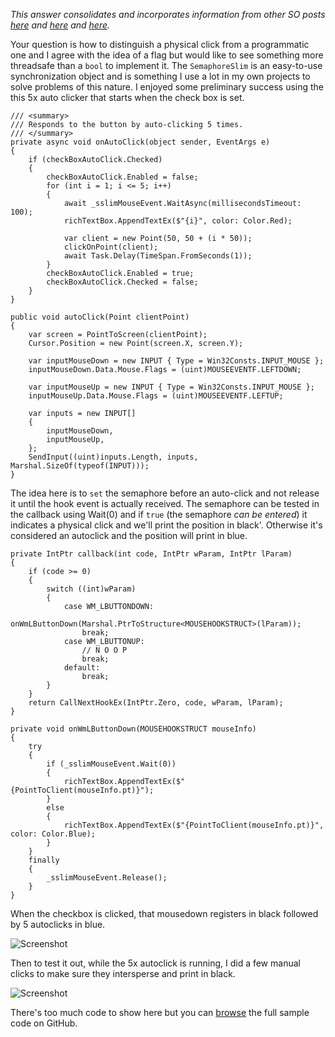 _This answer consolidates and incorporates information from other SO posts [here](https://stackoverflow.com/a/10355905/5438626) and [here](https://stackoverflow.com/q/22744531/5438626) and [here](https://stackoverflow.com/q/2416748/5438626)._


Your question is how to distinguish a physical click from a programmatic one and I agree with the idea of a flag but would like to see something more threadsafe than a `bool` to implement it. The `SemaphoreSlim` is an easy-to-use synchronization object and is something I use a lot in my own projects to solve problems of this nature. I enjoyed some preliminary success using the this 5x auto clicker that starts when the check box is set.

    /// <summary>
    /// Responds to the button by auto-clicking 5 times.
    /// </summary>
    private async void onAutoClick(object sender, EventArgs e)
    {
        if (checkBoxAutoClick.Checked)
        {
            checkBoxAutoClick.Enabled = false;
            for (int i = 1; i <= 5; i++)
            {
                await _sslimMouseEvent.WaitAsync(millisecondsTimeout: 100);
                richTextBox.AppendTextEx($"{i}", color: Color.Red);

                var client = new Point(50, 50 + (i * 50));
                clickOnPoint(client);
                await Task.Delay(TimeSpan.FromSeconds(1));
            }
            checkBoxAutoClick.Enabled = true;
            checkBoxAutoClick.Checked = false;
        }
    }   

    public void autoClick(Point clientPoint)
    {
        var screen = PointToScreen(clientPoint);
        Cursor.Position = new Point(screen.X, screen.Y);

        var inputMouseDown = new INPUT { Type = Win32Consts.INPUT_MOUSE };
        inputMouseDown.Data.Mouse.Flags = (uint)MOUSEEVENTF.LEFTDOWN;

        var inputMouseUp = new INPUT { Type = Win32Consts.INPUT_MOUSE };
        inputMouseUp.Data.Mouse.Flags = (uint)MOUSEEVENTF.LEFTUP;

        var inputs = new INPUT[]
        {
            inputMouseDown,
            inputMouseUp,
        };
        SendInput((uint)inputs.Length, inputs, Marshal.SizeOf(typeof(INPUT)));
    }

 The idea here is to `set` the semaphore before an auto-click and not release it until the hook event is actually received. The semaphore can be tested in the callback using Wait(0) and if `true` (the semaphore _can be entered_) it indicates a physical click and we'll print the position in black'. Otherwise it's considered an autoclick and the position will print in blue.

    private IntPtr callback(int code, IntPtr wParam, IntPtr lParam)
    {
        if (code >= 0)
        {
            switch ((int)wParam)
            {
                case WM_LBUTTONDOWN:
                    onWmLButtonDown(Marshal.PtrToStructure<MOUSEHOOKSTRUCT>(lParam));
                    break;
                case WM_LBUTTONUP:
                    // N O O P
                    break;
                default:
                    break;
            }
        }
        return CallNextHookEx(IntPtr.Zero, code, wParam, lParam);
    }

    private void onWmLButtonDown(MOUSEHOOKSTRUCT mouseInfo)
    {
        try
        {
            if (_sslimMouseEvent.Wait(0))
            {
                richTextBox.AppendTextEx($"{PointToClient(mouseInfo.pt)}");
            }
            else
            {
                richTextBox.AppendTextEx($"{PointToClient(mouseInfo.pt)}", color: Color.Blue);
            }
        }
        finally
        {
            _sslimMouseEvent.Release();
        }
    }

When the checkbox is clicked, that mousedown registers in black followed by 5 autoclicks in blue.

![Screenshot](https://github.com/IVSoftware/auto-clicker/blob/master/auto-clicker/Screenshots/simple.png)

Then to test it out, while the 5x autoclick is running, I did a few manual clicks to make sure they intersperse and print in black.

![Screenshot](https://github.com/IVSoftware/auto-clicker/blob/master/auto-clicker/Screenshots/interspersed.png)

There's too much code to show here but you can [browse](https://github.com/IVSoftware/auto-clicker.git) the full sample code on GitHub. 